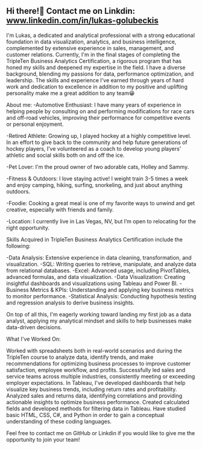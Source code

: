 ## Hi there!👋  Contact me on Linkdin: www.linkedin.com/in/lukas-golubeckis

I'm Lukas, a dedicated and analytical professional with a strong educational foundation in data visualization, analytics, and business intelligence, complemented by extensive experience in sales, management, and customer relations. Currently, I'm in the final stages of completing the TripleTen Business Analytics Certification, a rigorous program that has honed my skills and deepened my expertise in the field. I have a diverse background, blending my passions for data, performance optimization, and leadership. The skills and experience I've earned through years of hard work and dedication to excellence in addition to my positive and uplifting personality make me a great addition to any team😁


About me:
-Automotive Enthusiast: I have many years of experience in helping people by consulting on and performing modifications for race cars and off-road vehicles, improving their performance for competitive events or personal enjoyment.

-Retired Athlete: Growing up, I played hockey at a highly competitive level. In an effort to give back to the community and help future generations of hockey players, I’ve volunteered as a coach to develop young players’ athletic and social skills both on and off the ice.

-Pet Lover: I'm the proud owner of two adorable cats, Holley and Sammy.

-Fitness & Outdoors: I love staying active! I weight train 3-5 times a week and enjoy camping, hiking, surfing, snorkeling, and just about anything outdoors.

-Foodie: Cooking a great meal is one of my favorite ways to unwind and get creative, especially with friends and family.

-Location: I currently live in Las Vegas, NV, but I’m open to relocating for the right opportunity.

Skills Acquired in TripleTen Business Analytics Certification include the following:

-Data Analysis: Extensive experience in data cleaning, transformation, and visualization.
-SQL: Writing queries to retrieve, manipulate, and analyze data from relational databases.
-Excel: Advanced usage, including PivotTables, advanced formulas, and data visualization.
-Data Visualization: Creating insightful dashboards and visualizations using Tableau and Power BI.
-Business Metrics & KPIs: Understanding and applying key business metrics to monitor performance.
-Statistical Analysis: Conducting hypothesis testing and regression analysis to derive business insights.

On top of all this, I'm eagerly working toward landing my first job as a data analyst, applying my analytical mindset and skills to help businesses make data-driven decisions.

What I've Worked On:

Worked with spreadsheets both in real-world scenarios and during the TripleTen course to analyze data, identify trends, and make recommendations for 
optimizing business processes to improve customer satisfaction, employee workflow, and profits.
Successfully led sales and service teams across multiple industries, consistently meeting or exceeding employer expectations.
In Tableau, I've developed dashboards that help visualize key business trends, including return rates and profitability.
Analyzed sales and returns data, identifying correlations and providing actionable insights to optimize business performance.
Created calculated fields and developed methods for filtering data in Tableau.
Have studied basic HTML, CSS, C#, and Python in order to gain a conceptual understanding of these coding languages.

Feel free to contact me on GitHub or Linkdin if you would like to give me the opportunity to join your team!


